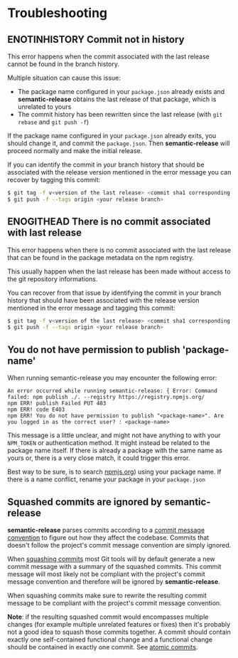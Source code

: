 # Troubleshooting

## ENOTINHISTORY Commit not in history

This error happens when the commit associated with the last release cannot be found in the branch history.

Multiple situation can cause this issue:
- The package name configured in your `package.json` already exists and **semantic-release** obtains the last release of that package, which is unrelated to yours
- The commit history has been rewritten since the last release (with `git rebase` and `git push -f`)

If the package name configured in your `package.json` already exits, you should change it, and commit the `package.json`. Then **semantic-release** will proceed normally and make the initial release.

If you can identify the commit in your branch history that should be associated with the release version mentioned in the error message you can recover by tagging this commit:

```bash
$ git tag -f v<version of the last release> <commit sha1 corresponding to last release>
$ git push -f --tags origin <your release branch>
```

## ENOGITHEAD There is no commit associated with last release

This error happens when there is no commit associated with the last release that can be found in the package metadata on the npm registry.

This usually happen when the last release has been made without access to the git repository informations.

You can recover from that issue by identifying the commit in your branch history that should have been associated with the release version mentioned in the error message and tagging this commit:

```bash
$ git tag -f v<version of the last release> <commit sha1 corresponding to last release>
$ git push -f --tags origin <your release branch>
```

## You do not have permission to publish 'package-name'

When running semantic-release you may encounter the following error:

```
An error occurred while running semantic-release: { Error: Command failed: npm publish ./. --registry https://registry.npmjs.org/
npm ERR! publish Failed PUT 403
npm ERR! code E403
npm ERR! You do not have permission to publish "<package-name>". Are you logged in as the correct user? : <package-name>
```

This message is a little unclear, and might not have anything to with your `NPM_TOKEN` or authentication method. It might instead be related to the package name itself. If there is already a package with the same name as yours or, there is a very close match, it could trigger this error.

Best way to be sure, is to search [npmjs.org](https://www.npmjs.com/)) using your package name. If there is a name conflict, rename your package in your `package.json`

## Squashed commits are ignored by **semantic-release**

**semantic-release** parses commits according to a [commit message convention](https://github.com/semantic-release/semantic-release#commit-message-format) to figure out how they affect the codebase. Commits that doesn't follow the project's commit message convention are simply ignored.

When [squashing commits](https://git-scm.com/book/en/v2/Git-Tools-Rewriting-History#_squashing) most Git tools will by default generate a new commit message with a summary of the squashed commits. This commit message will most likely not be compliant with the project's commit message convention and therefore will be ignored by **semantic-release**.

When squashing commits make sure to rewrite the resulting commit message to be compliant with the project's commit message convention.

**Note**: if the resulting squashed commit would encompasses multiple changes (for example multiple unrelated features or fixes) then it's probably not a good idea to squash those commits together. A commit should contain exactly one self-contained functional change and a functional change should be contained in exactly one commit. See [atomic commits](https://en.wikipedia.org/wiki/Atomic_commit).
